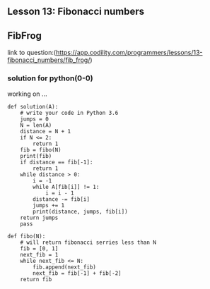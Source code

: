 ## Lesson 13: Fibonacci numbers
## FibFrog
link to question:(https://app.codility.com/programmers/lessons/13-fibonacci_numbers/fib_frog/)

### solution for python(0-0)
working on ...
```
def solution(A):
    # write your code in Python 3.6
    jumps = 0
    N = len(A)
    distance = N + 1
    if N <= 2:
        return 1
    fib = fibo(N)
    print(fib)
    if distance == fib[-1]:
        return 1
    while distance > 0:
        i = -1
        while A[fib[i]] != 1:
            i = i - 1
        distance -= fib[i]
        jumps += 1
        print(distance, jumps, fib[i])
    return jumps            
    pass

def fibo(N):
    # will return fibonacci serries less than N
    fib = [0, 1]
    next_fib = 1
    while next_fib <= N:
        fib.append(next_fib)
        next_fib = fib[-1] + fib[-2]
    return fib
    
```

